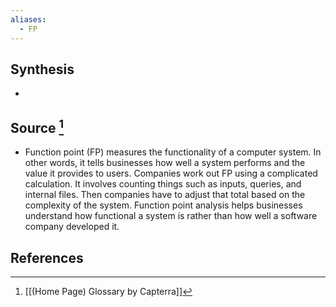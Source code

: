 ```yaml
---
aliases:
  - FP
---
```

## Synthesis
- 
## Source [^1]
- Function point (FP) measures the functionality of a computer system. In other words, it tells businesses how well a system performs and the value it provides to users. Companies work out FP using a complicated calculation. It involves counting things such as inputs, queries, and internal files. Then companies have to adjust that total based on the complexity of the system. Function point analysis helps businesses understand how functional a system is rather than how well a software company developed it.
## References

[^1]: [[(Home Page) Glossary by Capterra]]